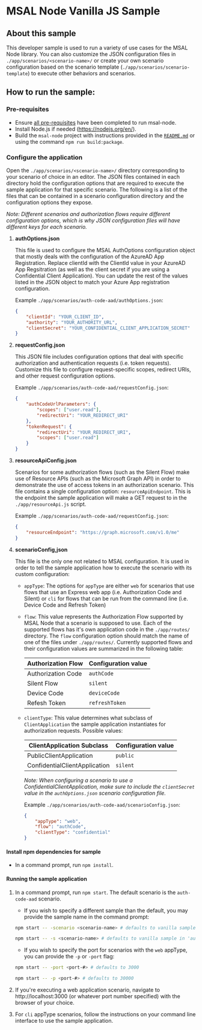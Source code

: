# MSAL Node Vanilla JS Sample

## About this sample
This developer sample is used to run a variety of use cases for the MSAL Node library. You can also customize the JSON configuration files in `./app/scenarios/<scenario-name>/` or create your own scenario configuration based on the scenario template (`./app/scenarios/scenario-template`) to execute other behaviors and scenarios.

## How to run the sample:

### Pre-requisites
- Ensure [all pre-requisites](../../../lib/msal-node/README.md#prerequisites) have been completed to run msal-node.
- Install Node.js if needed (https://nodejs.org/en/).
- Build the `msal-node` project with instructions provided in the [`README.md`](../../../lib/msal-node/README.md) or using the command `npm run build:package`.

### Configure the application
Open the `./app/scenarios/<scenario-name>/` directory corresponding to your scenario of choice in an editor. The JSON files contained in each directory hold the configuration options that are required to execute the sample application for that specific scenario. The following is a list of the files that can be contained in a scenario configuration directory and the configuration options they expose.

*Note: Different scenarios and authorization flows require different configuration options, which is why JSON configuration files will have different keys for each scenario.*


1. **authOptions.json**

    This file is used to configure the MSAL AuthOptions configuration object that mostly deals with the configuration of the AzureAD App Registration. Replace clientId with the ClientId value in your AzureAD App Regsitration (as well as the client secret if you are using a Confidential Client Application). You can update the rest of the values listed in the JSON object to match your Azure App registration configuration.

    Example `./app/scenarios/auth-code-aad/authOptions.json`:

    ```json
    {
        "clientId": "YOUR_CLIENT_ID",
        "authority": "YOUR_AUTHORITY_URL",
        "clientSecret": "YOUR_CONFIDENTIAL_CLIENT_APPLICATION_SECRET"
    }
    ```

2. **requestConfig.json**

    This JSON file includes configuration options that deal with specific authorization and authentication requests (i.e. token requests). Customize this file to configure request-specific scopes, redirect URIs, and other request configuration options.

    Example `./app/scenarios/auth-code-aad/requestConfig.json`:

    ```json
    {
        "authCodeUrlParameters": {
            "scopes": ["user.read"],
            "redirectUri": "YOUR_REDIRECT_URI"
        },
        "tokenRequest": {
            "redirectUri": "YOUR_REDIRECT_URI",
            "scopes": ["user.read"]
        }
    }
    ```

3. **resourceApiConfig.json**

    Scenarios for some authorization flows (such as the Silent Flow) make use of Resource APIs (such as the Microsoft Graph API) in order to demonstrate the use of access tokens in an authorization scenario. This file contains a single configuration option: `resourceApiEndpoint`. This is the endpoint the sample application will make a GET request to in the `./app/resourceApi.js` script.

    Example `./app/scenarios/auth-code-aad/requestConfig.json`:

    ```json
    {
        "resourceEndpoint": "https://graph.microsoft.com/v1.0/me"
    }
    ```

4. **scenarioConfig,json**

    This file is the only one not related to MSAL configuration. It is used in order to tell the sample application how to execute the scenario with its custom configuration:

    - `appType`: The options for `appType` are either `web` for scenarios that use flows that use an Express web app (i.e. Authorization Code and Silent) or `cli` for flows that can be run from the command line (i.e. Device Code and Refresh Token)

    - `flow`: This value represents the Authorization Flow supported by MSAL Node that a scenario is supposed to use. Each of the supported flows has it's own application code in the `./app/routes/` directory. The `flow` configuration option should match the name of one of the files under `./app/routes/`. Currently supported flows and their configuration values are summarized in the following table:

        | Authorization Flow | Configuration value |
        | ------------------ | ------------------- |
        | Authorization Code |     `authCode`      |
        | Silent Flow        |      `silent`       |
        | Device Code        |    `deviceCode`     |
        | Refesh Token       |   `refreshToken`    |
    
    - `clientType`: This value determines what subclass of `ClientApplication` the sample application instantiates for authorization requests. Possible values:
        
        |  ClientApplication Subclass   | Configuration value |
        | ----------------------------- | ------------------- |
        | PublicClientApplication       |      `public`       |
        | ConfidentialClientApplication |      `silent`       |

        *Note: When configuring a scenario to use a ConfidentialClientApplication, make sure to include the `clientSecret` value in the `authOptions.json` scenario configuration file.*

        Example `./app/scenarios/auth-code-aad/scenarioConfig.json`:

        ```json
        {
            "appType": "web",
            "flow": "authCode",
            "clientType": "confidential"
        }
        ```


#### Install npm dependencies for sample
- In a command prompt, run `npm install`.

#### Running the sample application
1. In a command prompt, run `npm start`. The default scenario is the `auth-code-aad` scenario.
    - If you wish to specify a different sample than the default, you may provide the sample name in the command prompt:
    ```bash
    npm start -- -scenario <scenario-name> # defaults to vanilla sample in `auth-code-aad` folder
    ```

    ```bash
    npm start -- -s <scenario-name> # defaults to vanilla sample in 'auth-code-aad' folder
    ```

    - If you wish to specify the port for scenarios with the `web` appType, you can provide the `-p` or `-port` flag:
    ```bash
    npm start -- -port <port-#> # defaults to 3000
    ```

    ```bash
    npm start -- -p <port-#> # defaults to 30000
    ```

2. If you're executing a web application scenario, navigate to http://localhost:3000 (or whatever port number specified) with the browser of your choice.

3. For `cli` appType scenarios, follow the instructions on your command line interface to use the sample application.
